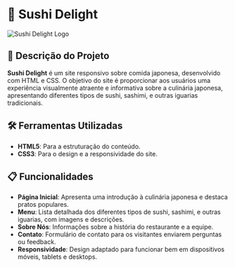# 🍣 Sushi Delight

![Sushi Delight Logo](https://images.squarespace-cdn.com/content/v1/5b625f0d96d455ef934bf48c/1564692984022-CYQOE1DR2J7MN7SH5LUQ/1.jpg) <!-- Substitua pelo link do seu logo -->

## 📖 Descrição do Projeto

**Sushi Delight** é um site responsivo sobre comida japonesa, desenvolvido com HTML e CSS. O objetivo do site é proporcionar aos usuários uma experiência visualmente atraente e informativa sobre a culinária japonesa, apresentando diferentes tipos de sushi, sashimi, e outras iguarias tradicionais.

## 🛠️ Ferramentas Utilizadas

- **HTML5**: Para a estruturação do conteúdo.
- **CSS3**: Para o design e a responsividade do site.

## 📋 Funcionalidades

- **Página Inicial**: Apresenta uma introdução à culinária japonesa e destaca pratos populares.
- **Menu**: Lista detalhada dos diferentes tipos de sushi, sashimi, e outras iguarias, com imagens e descrições.
- **Sobre Nós**: Informações sobre a história do restaurante e a equipe.
- **Contato**: Formulário de contato para os visitantes enviarem perguntas ou feedback.
- **Responsividade**: Design adaptado para funcionar bem em dispositivos móveis, tablets e desktops.

